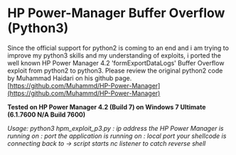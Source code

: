 # HP Power-Manager Buffer Overflow (Python3)

Since the official support for python2 is coming to an end and i am trying to improve my python3 skills and my understanding of exploits, i ported the well known HP Power Manager 4.2 'formExportDataLogs' Buffer Overflow exploit from python2 to python3. Please review the original python2 code by Muhammad Haidari on his github page.  [https://github.com/Muhammd/HP-Power-Manager](https://github.com/Muhammd/HP-Power-Manager)

**Tested on HP Power Manager 4.2 (Build 7) on Windows 7 Ultimate (6.1.7600 N/A Build 7600)**

*Usage: python3 hpm_exploit_p3.py : ip address the HP Power Manager is running on : port the application is running on : local port your shellcode is connecting back to -> script starts nc listener to catch reverse shell*
